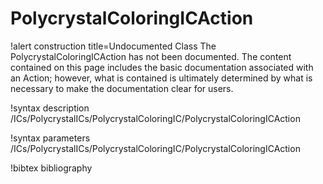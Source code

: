 <!-- MOOSE Documentation Stub: Remove this when content is added. -->

# PolycrystalColoringICAction

!alert construction title=Undocumented Class
The PolycrystalColoringICAction has not been documented. The content contained on this page
includes the basic documentation associated with an Action; however, what is contained is
ultimately determined by what is necessary to make the documentation clear for users.

!syntax description /ICs/PolycrystalICs/PolycrystalColoringIC/PolycrystalColoringICAction

!syntax parameters /ICs/PolycrystalICs/PolycrystalColoringIC/PolycrystalColoringICAction

!bibtex bibliography
